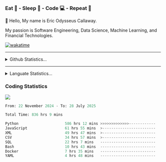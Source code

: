 <h3>Eat 🍴 - Sleep 🛌 - Code 💻 - Repeat 🔁</h3>

👋 Hello, My name is Eric Odysseus Callaway.

My passion is Software Engineering, Data Science, Machine Learning, and Financial Technologies.

[![wakatime](https://wakatime.com/badge/user/6717695f-6a13-47e3-aa16-c813e12c0985.svg)](https://wakatime.com/@6717695f-6a13-47e3-aa16-c813e12c0985)
<hr>
<details>
  <summary>
    Github Statistics...
  </summary>
    <p align="center">
      <img src="https://github-readme-stats.vercel.app/api?username=EricCallaway&show_icons=true"/>
    </p>
</details>
</hr>

<hr>
<details>
  <summary>
    Languate Statistics...
  </summary>
    <p align="center">
      <img src="https://wakatime.com/share/@Odysseus/6fc7c863-6fba-4e57-a6af-ed1f2fa8d560.svg"/>
    </p>
</details>
</hr>


<h3>Coding Statistics</h3>
<img src="https://wakatime.com/share/@Odysseus/5e02c832-9cc5-49a3-8f4c-bd2647d78fca.svg"/>
<!--START_SECTION:waka-->

```python
From: 22 November 2024 - To: 28 July 2025

Total Time: 836 hrs 9 mins

Python                     586 hrs 12 mins >>>>>>>>>>>>>------------   52.29 %
JavaScript                 61 hrs 55 mins  >------------------------   05.52 %
XML                        49 hrs 47 mins  >------------------------   04.44 %
CSV                        34 hrs 57 mins  >------------------------   03.12 %
SQL                        22 hrs 7 mins   -------------------------   01.97 %
Bash                       10 hrs 43 mins  -------------------------   00.96 %
Docker                     7 hrs 35 mins   -------------------------   00.68 %
YAML                       4 hrs 48 mins   -------------------------   00.43 %
```

<!--END_SECTION:waka-->
